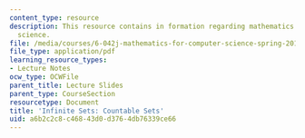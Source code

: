```yaml
---
content_type: resource
description: This resource contains in formation regarding mathematics for computer
  science.
file: /media/courses/6-042j-mathematics-for-computer-science-spring-2015/a6b2c2c8c46843d0d3764db76339ce66_MIT6_042JS16_CountableSets.pdf
file_type: application/pdf
learning_resource_types:
- Lecture Notes
ocw_type: OCWFile
parent_title: Lecture Slides
parent_type: CourseSection
resourcetype: Document
title: 'Infinite Sets: Countable Sets'
uid: a6b2c2c8-c468-43d0-d376-4db76339ce66
---
```

